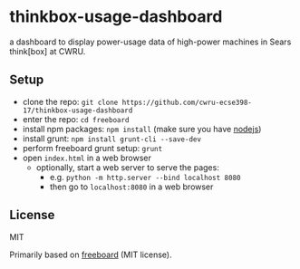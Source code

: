 # thinkbox-usage-dashboard

a dashboard to display power-usage data of high-power machines in Sears think[box] at CWRU.

## Setup

- clone the repo: `git clone https://github.com/cwru-ecse398-17/thinkbox-usage-dashboard`
- enter the repo: `cd freeboard`
- install npm packages: `npm install` (make sure you have [nodejs](https://nodejs.org))
- install grunt: `npm install grunt-cli --save-dev`
- perform freeboard grunt setup: `grunt`
- open `index.html` in a web browser
    - optionally, start a web server to serve the pages: 
        - e.g. `python -m http.server --bind localhost 8080` 
        - then go to `localhost:8080` in a web browser

## License

MIT

Primarily based on [freeboard](https://github.com/Freeboard/freeboard) (MIT license).
